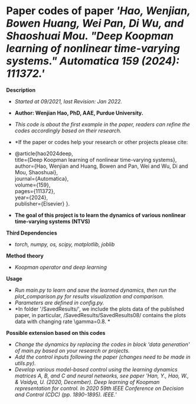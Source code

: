 # Paper codes of paper *'Hao, Wenjian, Bowen Huang, Wei Pan, Di Wu, and Shaoshuai Mou. "Deep Koopman learning of nonlinear time-varying systems." Automatica 159 (2024): 111372.'*

__Description__ <br />
- *Started at 09/2021, last Revision: Jan 2022.*
- **Author: Wenjian Hao, PhD, AAE, Purdue University.**
- *This code is about the first example in the paper, readers can refine the codes accordingly based on their research.*
- *If the paper or codes help your research or other projects please cite: 
- @article{hao2024deep,<br />
  title={Deep Koopman learning of nonlinear time-varying systems},<br />
  author={Hao, Wenjian and Huang, Bowen and Pan, Wei and Wu, Di and Mou, Shaoshuai},<br />
  journal={Automatica},<br />
  volume={159},<br />
  pages={111372},<br />
  year={2024},<br />
  publisher={Elsevier}
}.

- __The goal of this project is to learn the dynamics of various nonlinear time-varying systems (NTVS)__ <br />

__Third Dependencies__ <br />
- *torch, numpy, os, scipy, matplotlib, joblib*

__Method theory__<br />
- *Koopman operator and deep learning*<br />

__Usage__<br />
- *Run main.py to learn and save the learned dynamics, then run the plot_comparison.py for results visualization and comparison.*<br />
- *Parameters are defined in config.py.*<br />
- *In folder '/SavedResults/', we include the plots data of the published paper, in particular, /SavedResults/SavedResults08/ contains the plots data with changing rate \gamma=0.8. *<br />

__Possible extension based on this codes__<br />
- *Change the dynamics by replacing the codes in block 'data generation' of main.py based on your research or projects.*<br />
- *Add the control inputs following the paper (changes need to be made in utils.py).*<br />
- *Develop various model-based control using the learning dynamics matrices A, B, and C and neural networks, see paper 'Han, Y., Hao, W., & Vaidya, U. (2020, December). Deep learning of Koopman representation for control. In 2020 59th IEEE Conference on Decision and Control (CDC) (pp. 1890-1895). IEEE.'*<br />

